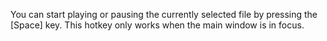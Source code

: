 You can start playing or pausing the currently selected file by pressing the [Space] key.
This hotkey only works when the main window is in focus.